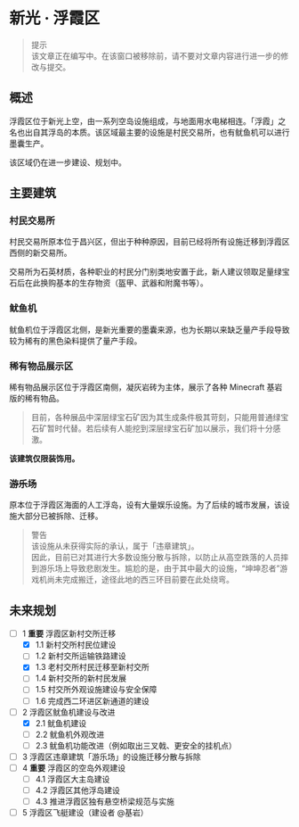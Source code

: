# 新光 · 浮霞区

> 提示  
  该文章正在编写中。在该窗口被移除前，请不要对文章内容进行进一步的修改与提交。

## 概述

浮霞区位于新光上空，由一系列空岛设施组成，与地面用水电梯相连。「浮霞」之名也出自其浮岛的本质。该区域最主要的设施是村民交易所，也有鱿鱼机可以进行墨囊生产。

该区域仍在进一步建设、规划中。

## 主要建筑

### 村民交易所

村民交易所原本位于昌兴区，但出于种种原因，目前已经将所有设施迁移到浮霞区西侧的新交易所。

交易所为石英材质，各种职业的村民分门别类地安置于此，新人建议领取足量绿宝石后在此换购基本的生存物资（盔甲、武器和附魔书等）。

### 鱿鱼机

鱿鱼机位于浮霞区北侧，是新光重要的墨囊来源，也为长期以来缺乏量产手段导致较为稀有的黑色染料提供了量产手段。

### 稀有物品展示区

稀有物品展示区位于浮霞区南侧，凝灰岩砖为主体，展示了各种 Minecraft 基岩版的稀有物品。

> 目前，各种展品中深层绿宝石矿因为其生成条件极其苛刻，只能用普通绿宝石矿暂时代替。若后续有人能挖到深层绿宝石矿加以展示，我们将十分感激。

**该建筑仅限装饰用。**

### ~~游乐场~~

原本位于浮霞区海面的人工浮岛，设有大量娱乐设施。为了后续的城市发展，该设施大部分已被拆除、迁移。

> 警告  
  该设施从未获得实际的承认，属于「违章建筑」。  
  因此，目前已对其进行大多数设施分散与拆除，以防止从高空跌落的人员摔到游乐场上导致悲剧发生。尴尬的是，由于其中最大的设施，“坤坤忍者”游戏机尚未完成搬迁，途径此地的西三环目前要在此处绕弯。

## 未来规划

- [ ] 1 **重要** 浮霞区新村交所迁移
  - [x] 1.1 新村交所村民位建设
  - [ ] 1.2 新村交所运输铁路建设
  - [x] 1.3 老村交所村民迁移至新村交所
  - [ ] 1.4 新村交所的新村民发展
  - [ ] 1.5 村交所外观设施建设与安全保障
  - [ ] 1.6 完成西二环进区新通道的建设

- [ ] 2 浮霞区鱿鱼机建设与改进
  - [x] 2.1 鱿鱼机建设
  - [ ] 2.2 鱿鱼机外观改进
  - [ ] 2.3 鱿鱼机功能改进（例如取出三叉戟、更安全的挂机点）
- [ ] 3 浮霞区违章建筑「游乐场」的设施迁移分散与拆除
- [ ] 4 **重要** 浮霞区的空岛外观建设
  - [ ] 4.1 浮霞区大主岛建设
  - [ ] 4.2 浮霞区其他浮岛建设
  - [ ] 4.3 推进浮霞区独有悬空桥梁规范与实施
- [ ] 5 浮霞区飞艇建设（建设者 @基岩）
